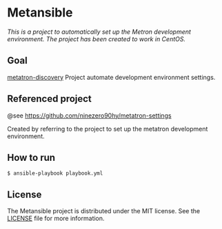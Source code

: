 # Metansible
*This is a project to automatically set up the Metron development environment.*
*The project has been created to work in CentOS.*

## Goal

[metatron-discovery](https://github.com/metatron-app/metatron-discovery) Project automate development environment settings.


## Referenced project

@see https://github.com/ninezero90hy/metatron-settings

Created by referring to the project to set up the metatron development environment.


## How to run

```shell
$ ansible-playbook playbook.yml
```

## License
The Metansible project is distributed under the MIT license. See the [LICENSE](LICENSE) file for more information.

